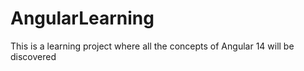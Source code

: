 # AngularLearning

This is a learning project where all the concepts of Angular 14 will be discovered
